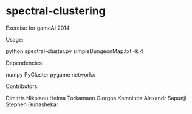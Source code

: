 spectral-clustering
===================

Exercise for gameAI 2014


Usage:

python spectral-cluster.py simpleDungeonMap.txt -k 4

Dependencies:

numpy
PyCluster
pygame
networkx

Contributors:

Dimitris Nikolaou
Helma Torkamaan
Giorgos Komninos
Alexandr Sapunji
Stephen Gunashekar
